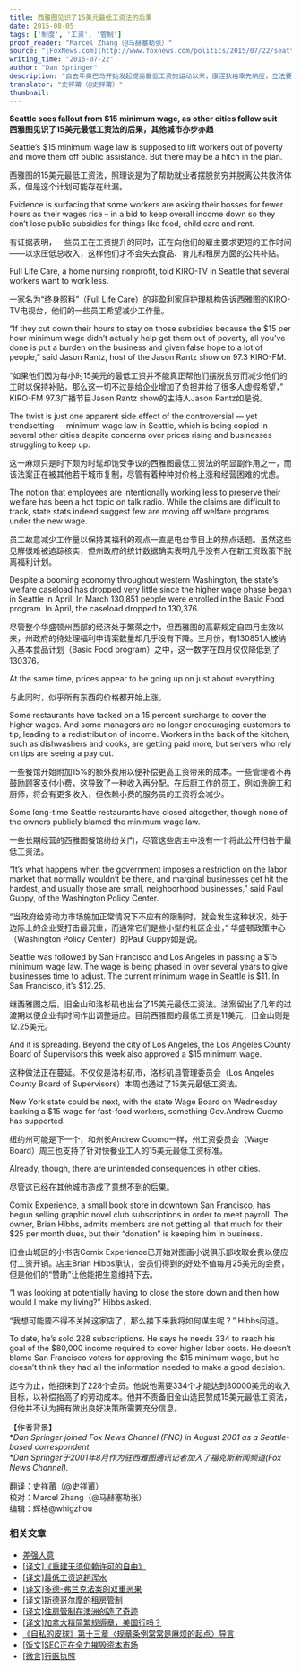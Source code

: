 ```yaml
---
title: 西雅图见识了15美元最低工资法的后果
date: 2015-08-05
tags: ['制度', '工资', '管制']
proof_reader: "Marcel Zhang（@马赫塞勒张）"
source: "[FoxNews.com](http://www.foxnews.com/politics/2015/07/22/seattle-sees-fallout-from-15-minimum-wage-as-other-cities-follow-suit/)"
writing_time: "2015-07-22"
author: "Dan Springer"
description: "自去年奥巴马开始发起提高最低工资的运动以来，康涅狄格率先响应，立法要求最低时薪两年内提高至$10.10，此后一些城市也迅速跟进，其中以加州城市最为积极，目前流行的口号是15美元，西雅图也于去年6月通过了法案，本文介绍了最低工资法的一种荒唐后果。"
translator: "史祥莆（@史祥莆）"
thumbnail:
---
```


**Seattle sees fallout from $15 minimum wage, as other cities follow suit**  
**西雅图见识了****15****美元最低工资法的后果，其他城市亦步亦趋**

Seattle’s $15 minimum wage law is supposed to lift workers out of poverty and move them off public assistance. But there may be a hitch in the plan.

西雅图的15美元最低工资法，照理说是为了帮助就业者摆脱贫穷并脱离公共救济体系，但是这个计划可能存在纰漏。

Evidence is surfacing that some workers are asking their bosses for fewer hours as their wages rise – in a bid to keep overall income down so they don’t lose public subsidies for things like food, child care and rent.

有证据表明，一些员工在工资提升的同时，正在向他们的雇主要求更短的工作时间——以求压低总收入，这样他们才不会失去食品、育儿和租房方面的公共补贴。

Full Life Care, a home nursing nonprofit, told KIRO-TV in Seattle that several workers want to work less.

一家名为“终身照料”（Full Life Care）的非盈利家庭护理机构告诉西雅图的KIRO-TV电视台，他们的一些员工希望减少工作量。

“If they cut down their hours to stay on those subsidies because the $15 per hour minimum wage didn’t actually help get them out of poverty, all you’ve done is put a burden on the business and given false hope to a lot of people,” said Jason Rantz, host of the Jason Rantz show on 97.3 KIRO-FM.

“如果他们因为每小时15美元的最低工资并不能真正帮他们摆脱贫穷而减少他们的工时以保持补贴，那么这一切不过是给企业增加了负担并给了很多人虚假希望，” KIRO-FM 97.3广播节目Jason Rantz show的主持人Jason Rantz如是说。

The twist is just one apparent side effect of the controversial — yet trendsetting — minimum wage law in Seattle, which is being copied in several other cities despite concerns over prices rising and businesses struggling to keep up.

这一麻烦只是时下颇为时髦却饱受争议的西雅图最低工资法的明显副作用之一，而该法案正在被其他若干城市复制，尽管有着种种对价格上涨和经营困难的忧虑。

The notion that employees are intentionally working less to preserve their welfare has been a hot topic on talk radio. While the claims are difficult to track, state stats indeed suggest few are moving off welfare programs under the new wage.

员工故意减少工作量以保持其福利的观点一直是电台节目上的热点话题。虽然这些见解很难被追踪核实，但州政府的统计数据确实表明几乎没有人在新工资政策下脱离福利计划。

Despite a booming economy throughout western Washington, the state’s welfare caseload has dropped very little since the higher wage phase began in Seattle in April. In March 130,851 people were enrolled in the Basic Food program. In April, the caseload dropped to 130,376.

尽管整个华盛顿州西部的经济处于繁荣之中，但西雅图的高薪规定自四月生效以来，州政府的待处理福利申请案数量却几乎没有下降。三月份，有130851人被纳入基本食品计划（Basic Food program）之中，这一数字在四月仅仅降低到了130376。

At the same time, prices appear to be going up on just about everything.

与此同时，似乎所有东西的价格都开始上涨。

Some restaurants have tacked on a 15 percent surcharge to cover the higher wages. And some managers are no longer encouraging customers to tip, leading to a redistribution of income. Workers in the back of the kitchen, such as dishwashers and cooks, are getting paid more, but servers who rely on tips are seeing a pay cut.

一些餐馆开始附加15%的额外费用以便补偿更高工资带来的成本。一些管理者不再鼓励顾客支付小费，这导致了一种收入再分配。在后厨工作的员工，例如洗碗工和厨师，将会有更多收入，但依赖小费的服务员的工资将会减少。

Some long-time Seattle restaurants have closed altogether, though none of the owners publicly blamed the minimum wage law.

一些长期经营的西雅图餐馆纷纷关门，尽管这些店主中没有一个将此公开归咎于最低工资法。

“It’s what happens when the government imposes a restriction on the labor market that normally wouldn’t be there, and marginal businesses get hit the hardest, and usually those are small, neighborhood businesses,” said Paul Guppy, of the Washington Policy Center.

“当政府给劳动力市场施加正常情况下不应有的限制时，就会发生这种状况，处于边际上的企业受打击最沉重，而通常它们是些小型的社区企业，” 华盛顿政策中心（Washington Policy Center）的Paul Guppy如是说。

Seattle was followed by San Francisco and Los Angeles in passing a $15 minimum wage law. The wage is being phased in over several years to give businesses time to adjust. The current minimum wage in Seattle is $11. In San Francisco, it’s $12.25.

继西雅图之后，旧金山和洛杉矶也出台了15美元最低工资法。法案留出了几年的过渡期以便企业有时间作出调整适应。目前西雅图的最低工资是11美元，旧金山则是12.25美元。

And it is spreading. Beyond the city of Los Angeles, the Los Angeles County Board of Supervisors this week also approved a $15 minimum wage.

这种做法正在蔓延。不仅仅是洛杉矶市，洛杉矶县管理委员会（Los Angeles County Board of Supervisors）本周也通过了15美元最低工资法。

New York state could be next, with the state Wage Board on Wednesday backing a $15 wage for fast-food workers, something Gov.Andrew Cuomo has supported.

纽约州可能是下一个，和州长Andrew Cuomo一样，州工资委员会（Wage Board）周三也支持了针对快餐业工人的15美元最低工资标准。

Already, though, there are unintended consequences in other cities.

尽管这已经在其他城市造成了意想不到的后果。

Comix Experience, a small book store in downtown San Francisco, has begun selling graphic novel club subscriptions in order to meet payroll. The owner, Brian Hibbs, admits members are not getting all that much for their $25 per month dues, but their “donation” is keeping him in business.

旧金山城区的小书店Comix Experience已开始对图画小说俱乐部收取会费以便应付工资开销。店主Brian Hibbs承认，会员们得到的好处不值每月25美元的会费，但是他们的“赞助”让他能把生意维持下去。

“I was looking at potentially having to close the store down and then how would I make my living?” Hibbs asked.

“我想可能要不得不关掉这家店了，那么接下来我将如何谋生呢？” Hibbs问道。

To date, he’s sold 228 subscriptions. He says he needs 334 to reach his goal of the $80,000 income required to cover higher labor costs. He doesn’t blame San Francisco voters for approving the $15 minimum wage, but he doesn’t think they had all the information needed to make a good decision.

迄今为止，他招徕到了228个会员。他说他需要334个才能达到80000美元的收入目标，以补偿抬高了的劳动成本。他并不责备旧金山选民赞成15美元最低工资法，但他并不认为拥有做出良好决策所需要充分信息。

【作者背景】  
**Dan Springer joined Fox News Channel (FNC) in August 2001 as a Seattle-based correspondent.*  
**Dan Springer于2001年8月作为驻西雅图通讯记者加入了福克斯新闻频道(Fox News Channel).*


翻译：史祥莆（@史祥莆）  
校对：Marcel Zhang（@马赫塞勒张）  
编辑：辉格@whigzhou


### 相关文章

* [差强人意](https://headsalon.org/archives/7129.html "差强人意")
* [[译文]《重建无须仰赖许可的自由》](https://headsalon.org/archives/6290.html "[译文]《重建无须仰赖许可的自由》")
* [[译文]最低工资这趟浑水](https://headsalon.org/archives/5878.html "[译文]最低工资这趟浑水")
* [[译文]多德-弗兰克法案的双重恶果](https://headsalon.org/archives/5807.html "[译文]多德-弗兰克法案的双重恶果")
* [[译文]斯德哥尔摩的租房管制](https://headsalon.org/archives/5805.html "[译文]斯德哥尔摩的租房管制")
* [[译文]住房管制在澳洲创造了奇迹](https://headsalon.org/archives/5772.html "[译文]住房管制在澳洲创造了奇迹")
* [[译文]加拿大精简繁规缛章，美国行吗？](https://headsalon.org/archives/5756.html "[译文]加拿大精简繁规缛章，美国行吗？")
* [《自私的皮球》第十三章〈规章条例常常是麻烦的起点〉导言](https://headsalon.org/archives/5101.html "《自私的皮球》第十三章〈规章条例常常是麻烦的起点〉导言")
* [[饭文]SEC正在全力摧毁资本市场](https://headsalon.org/archives/4279.html "[饭文]SEC正在全力摧毁资本市场")
* [[微言]行医执照](https://headsalon.org/archives/4497.html "[微言]行医执照")
